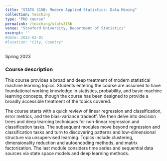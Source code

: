 ```yaml
---
title: "STATS 315B: Modern Applied Statistics: Data Mining"
collection: teaching
type: "PhD course"
permalink: /teaching/stats315b
venue: "Stanford University, Department of Statistics"
excerpt: ''
#date: 2015-01-01
#location: "City, Country"
---
```


Spring 2023

### Course description

This course provides a broad and deep treatment of modern statistical machine learning topics. Students entering the course are assumed to have foundational working knowledge in statistics, probability, and basic machine learning concepts, though the course has been designed to provide a broadly accessible treatment of the topics covered.

The course starts with a quick review of linear regression and classification, error metrics, and the bias-variance tradeoff. We then delve into decision trees and deep learning techniques for non-linear regression and classification tasks. The subsequent modules move beyond regression and classification tasks and turn to discovering patterns and low-dimensional structure via unsupervised learning. Topics include clustering, dimensionality reduction and autoencoding methods, and matrix factorization. The last module considers time series and sequential data sources via state space models and deep learning methods.